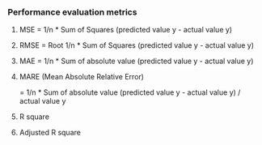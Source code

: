 ### Performance evaluation metrics

1. MSE = 1/n * Sum of Squares (predicted value y - actual value y)
2. RMSE = Root 1/n * Sum of Squares (predicted value y - actual value y)
3. MAE = 1/n * Sum of absolute value (predicted value y - actual value y)
4. MARE (Mean Absolute Relative Error) 
   
   = 1/n * Sum of absolute value (predicted value y - actual value y) / actual value y
5. R square
6. Adjusted R square
